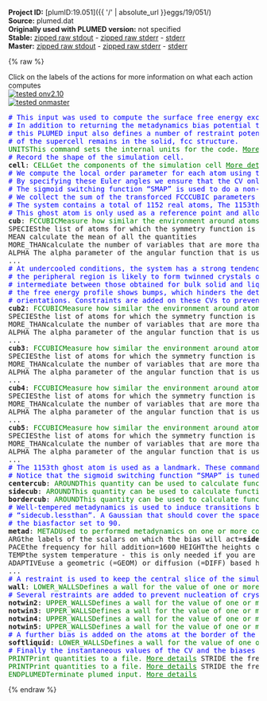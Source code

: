 **Project ID:** [plumID:19.051]({{ '/' | absolute_url }}eggs/19/051/)  
**Source:** plumed.dat  
**Originally used with PLUMED version:** not specified  
**Stable:** [zipped raw stdout](plumed.dat.plumed.stdout.txt.zip) - [zipped raw stderr](plumed.dat.plumed.stderr.txt.zip) - [stderr](plumed.dat.plumed.stderr)  
**Master:** [zipped raw stdout](plumed.dat.plumed_master.stdout.txt.zip) - [zipped raw stderr](plumed.dat.plumed_master.stderr.txt.zip) - [stderr](plumed.dat.plumed_master.stderr)  

{% raw %}
<div class="plumedpreheader">
<div class="headerInfo" id="value_details_data/plumed.dat"> Click on the labels of the actions for more information on what each action computes </div>
<div class="containerBadge">
<div class="headerBadge"><a href="plumed.dat.plumed.stderr"><img src="https://img.shields.io/badge/v2.10-passing-green.svg" alt="tested onv2.10" /></a></div>
<div class="headerBadge"><a href="plumed.dat.plumed_master.stderr"><img src="https://img.shields.io/badge/master-passing-green.svg" alt="tested onmaster" /></a></div>
</div>
</div>
<pre class="plumedlisting">
<span style="color:blue" class="comment"># This input was used to compute the surface free energy excess for the 111 surface. </span>
<span style="color:blue" class="comment"># In addition to returning the metadynamics bias potential that promotes the solid-liquid transitions, </span>
<span style="color:blue" class="comment"># this PLUMED input also defines a number of restraint potentials that ensure that the central region </span>
<span style="color:blue" class="comment"># of the supercell remains in the solid, fcc structure.</span>
<span class="plumedtooltip" style="color:green">UNITS<span class="right">This command sets the internal units for the code. <a href="https://www.plumed.org/doc-master/user-doc/html/UNITS" style="color:green">More details</a><i></i></span></span> <span class="plumedtooltip">NATURAL<span class="right"> use natural units<i></i></span></span>
<span style="color:blue" class="comment"># Record the shape of the simulation cell.</span>
<span style="display:none;" id="data/plumed.dat">The UNITS action with label <b></b> calculates something</span><b name="data/plumed.datcell" onclick='showPath("data/plumed.dat","data/plumed.datcell","data/plumed.datcell","brown")'>cell</b>: <span class="plumedtooltip" style="color:green">CELL<span class="right">Get the components of the simulation cell <a href="https://www.plumed.org/doc-master/user-doc/html/CELL" style="color:green">More details</a><i></i></span></span>
<span style="color:blue" class="comment"># We compute the local order parameter for each atom using the cubic harmonic function “FCCUBIC”. </span>
<span style="color:blue" class="comment"># By specifying these Euler angles we ensure that the CV only identifies atoms as being in an fcc crystals if the 111 lattice direction is along the x axis of the system. </span>
<span style="color:blue" class="comment"># The sigmoid switching function “SMAP” is used to do a non-linear mapping of these symmetry function values. </span>
<span style="color:blue" class="comment"># We collect the sum of the transforced FCCCUBIC parameters for all of the atoms so the value of “cub.morethan” is proportional to the number of atoms in the fcc crystal with the specified lattice direction.</span>
<span style="color:blue" class="comment"># The system contains a total of 1152 real atoms, The 1153th atom is a “ghost” atom that stays stationary at the center of the supercell. </span>
<span style="color:blue" class="comment"># This ghost atom is only used as a reference point and allows us to indicate the relative positions of the atoms in some CVs.</span>
<span style="display:none;" id="data/plumed.datcell">The CELL action with label <b>cell</b> calculates the following quantities:<table  align="center" frame="void" width="95%" cellpadding="5%"><tr><td width="5%"><b> Quantity </b>  </td><td><b> Description </b> </td></tr><tr><td width="5%">cell.ax</td><td>the ax component of the cell matrix</td></tr><tr><td width="5%">cell.ay</td><td>the ay component of the cell matrix</td></tr><tr><td width="5%">cell.az</td><td>the az component of the cell matrix</td></tr><tr><td width="5%">cell.bx</td><td>the bx component of the cell matrix</td></tr><tr><td width="5%">cell.by</td><td>the by component of the cell matrix</td></tr><tr><td width="5%">cell.bz</td><td>the bz component of the cell matrix</td></tr><tr><td width="5%">cell.cx</td><td>the cx component of the cell matrix</td></tr><tr><td width="5%">cell.cy</td><td>the cy component of the cell matrix</td></tr><tr><td width="5%">cell.cz</td><td>the cz component of the cell matrix</td></tr></table></span><b name="data/plumed.datcub" onclick='showPath("data/plumed.dat","data/plumed.datcub","data/plumed.datcub","brown")'>cub</b>: <span class="plumedtooltip" style="color:green">FCCUBIC<span class="right">Measure how similar the environment around atoms is to that found in a FCC structure. <a href="https://www.plumed.org/doc-master/user-doc/html/FCCUBIC" style="color:green">More details</a><i></i></span></span> ...
<span class="plumedtooltip">SPECIES<span class="right">the list of atoms for which the symmetry function is being calculated and the atoms that can be in the environments<i></i></span></span>=1-1152 <span class="plumedtooltip">SWITCH<span class="right">the switching function that it used in the construction of the contact matrix. Options for this keyword are explained in the documentation for <a href="https://www.plumed.org/doc-master/user-doc/html/LESS_THAN">LESS_THAN</a>.<i></i></span></span>={CUBIC D_0=1.2 D_MAX=1.5}
<span class="plumedtooltip">MEAN<span class="right"> calculate the mean of all the quantities<i></i></span></span>
<span class="plumedtooltip">MORE_THAN<span class="right">calculate the number of variables that are more than a certain target value. Options for this keyword are explained in the documentation for <a href="https://www.plumed.org/doc-master/user-doc/html/MORE_THAN">MORE_THAN</a>.<i></i></span></span>={SMAP R_0=0.45 D_0=0.0 A=8 B=8}
<span class="plumedtooltip">ALPHA<span class="right"> The alpha parameter of the angular function that is used for FCCUBIC<i></i></span></span>=27 <span class="plumedtooltip">PHI<span class="right"> The Euler rotational angle phi<i></i></span></span>=-1.5708 <span class="plumedtooltip">THETA<span class="right"> The Euler rotational angle theta<i></i></span></span>=-0.61548 <span class="plumedtooltip">PSI<span class="right"> The Euler rotational angle psi<i></i></span></span>=0.785389
... 
<span style="color:blue" class="comment"># At undercooled conditions, the system has a strong tendency to form solids. Although the central region of the supercell is constrained to remain as an fcc crystal with the 111 lattice direction along the x axis of the system, </span>
<span style="color:blue" class="comment"># the peripheral region is likely to form twinned crystals or mis-oriented crystals with grain boundaries. As the local order parameter is not rotational-invariant, any atoms in wrongly orientated crystals usually adopt values </span>
<span style="color:blue" class="comment"># intermediate between those obtained for bulk solid and liquid. These crystals with unwanted orientations will be misidentified as partially liquid, and will be included in the computed free energy profile. When this happens, </span>
<span style="color:blue" class="comment"># the free energy profile shows bumps, which hinders the determination of the chemical potnetial and surface excess free energy. For this reason, “cub2”, “cub3”, “cub4” and “cub5” are used to identify fcc crystals with unwanted </span>
<span style="color:blue" class="comment"># orientations. Constraints are added on these CVs to prevent the formation of solid phase with an orientation incompatible with the simulation box.</span>
<span style="display:none;" id="data/plumed.datcub">The FCCUBIC action with label <b>cub</b> calculates the following quantities:<table  align="center" frame="void" width="95%" cellpadding="5%"><tr><td width="5%"><b> Quantity </b>  </td><td><b> Description </b> </td></tr><tr><td width="5%">cub.morethan</td><td>the number of colvars that have a value more than a threshold</td></tr><tr><td width="5%">cub.mean</td><td>the mean of the colvars</td></tr><tr><td width="5%">cub.value</td><td>the symmetry function for each of the specified atoms</td></tr></table></span><b name="data/plumed.datcub2" onclick='showPath("data/plumed.dat","data/plumed.datcub2","data/plumed.datcub2","brown")'>cub2</b>: <span class="plumedtooltip" style="color:green">FCCUBIC<span class="right">Measure how similar the environment around atoms is to that found in a FCC structure. <a href="https://www.plumed.org/doc-master/user-doc/html/FCCUBIC" style="color:green">More details</a><i></i></span></span> ...
<span class="plumedtooltip">SPECIES<span class="right">the list of atoms for which the symmetry function is being calculated and the atoms that can be in the environments<i></i></span></span>=1-1152 <span class="plumedtooltip">SWITCH<span class="right">the switching function that it used in the construction of the contact matrix. Options for this keyword are explained in the documentation for <a href="https://www.plumed.org/doc-master/user-doc/html/LESS_THAN">LESS_THAN</a>.<i></i></span></span>={CUBIC D_0=1.2 D_MAX=1.5}
<span class="plumedtooltip">MORE_THAN<span class="right">calculate the number of variables that are more than a certain target value. Options for this keyword are explained in the documentation for <a href="https://www.plumed.org/doc-master/user-doc/html/MORE_THAN">MORE_THAN</a>.<i></i></span></span>={SMAP R_0=0.05 D_0=0.4 A=16 B=8}
<span class="plumedtooltip">ALPHA<span class="right"> The alpha parameter of the angular function that is used for FCCUBIC<i></i></span></span>=27 <span class="plumedtooltip">PHI<span class="right"> The Euler rotational angle phi<i></i></span></span>=-1.5708 <span class="plumedtooltip">THETA<span class="right"> The Euler rotational angle theta<i></i></span></span>=0.61548 <span class="plumedtooltip">PSI<span class="right"> The Euler rotational angle psi<i></i></span></span>=2.35619
... 
<span style="display:none;" id="data/plumed.datcub2">The FCCUBIC action with label <b>cub2</b> calculates the following quantities:<table  align="center" frame="void" width="95%" cellpadding="5%"><tr><td width="5%"><b> Quantity </b>  </td><td><b> Description </b> </td></tr><tr><td width="5%">cub2.morethan</td><td>the number of colvars that have a value more than a threshold</td></tr><tr><td width="5%">cub2.value</td><td>the symmetry function for each of the specified atoms</td></tr></table></span><b name="data/plumed.datcub3" onclick='showPath("data/plumed.dat","data/plumed.datcub3","data/plumed.datcub3","brown")'>cub3</b>: <span class="plumedtooltip" style="color:green">FCCUBIC<span class="right">Measure how similar the environment around atoms is to that found in a FCC structure. <a href="https://www.plumed.org/doc-master/user-doc/html/FCCUBIC" style="color:green">More details</a><i></i></span></span> ...
<span class="plumedtooltip">SPECIES<span class="right">the list of atoms for which the symmetry function is being calculated and the atoms that can be in the environments<i></i></span></span>=1-1152 <span class="plumedtooltip">SWITCH<span class="right">the switching function that it used in the construction of the contact matrix. Options for this keyword are explained in the documentation for <a href="https://www.plumed.org/doc-master/user-doc/html/LESS_THAN">LESS_THAN</a>.<i></i></span></span>={CUBIC D_0=1.2 D_MAX=1.5}
<span class="plumedtooltip">MORE_THAN<span class="right">calculate the number of variables that are more than a certain target value. Options for this keyword are explained in the documentation for <a href="https://www.plumed.org/doc-master/user-doc/html/MORE_THAN">MORE_THAN</a>.<i></i></span></span>={SMAP R_0=0.05 D_0=0.4 A=16 B=8}
<span class="plumedtooltip">ALPHA<span class="right"> The alpha parameter of the angular function that is used for FCCUBIC<i></i></span></span>=27 <span class="plumedtooltip">PHI<span class="right"> The Euler rotational angle phi<i></i></span></span>=1.5708 <span class="plumedtooltip">THETA<span class="right"> The Euler rotational angle theta<i></i></span></span>=-1.29515 <span class="plumedtooltip">PSI<span class="right"> The Euler rotational angle psi<i></i></span></span>=0.785389
... 
<span style="display:none;" id="data/plumed.datcub3">The FCCUBIC action with label <b>cub3</b> calculates the following quantities:<table  align="center" frame="void" width="95%" cellpadding="5%"><tr><td width="5%"><b> Quantity </b>  </td><td><b> Description </b> </td></tr><tr><td width="5%">cub3.morethan</td><td>the number of colvars that have a value more than a threshold</td></tr><tr><td width="5%">cub3.value</td><td>the symmetry function for each of the specified atoms</td></tr></table></span><b name="data/plumed.datcub4" onclick='showPath("data/plumed.dat","data/plumed.datcub4","data/plumed.datcub4","brown")'>cub4</b>: <span class="plumedtooltip" style="color:green">FCCUBIC<span class="right">Measure how similar the environment around atoms is to that found in a FCC structure. <a href="https://www.plumed.org/doc-master/user-doc/html/FCCUBIC" style="color:green">More details</a><i></i></span></span> ...
<span class="plumedtooltip">SPECIES<span class="right">the list of atoms for which the symmetry function is being calculated and the atoms that can be in the environments<i></i></span></span>=1-1152 <span class="plumedtooltip">SWITCH<span class="right">the switching function that it used in the construction of the contact matrix. Options for this keyword are explained in the documentation for <a href="https://www.plumed.org/doc-master/user-doc/html/LESS_THAN">LESS_THAN</a>.<i></i></span></span>={CUBIC D_0=1.2 D_MAX=1.5}
<span class="plumedtooltip">MORE_THAN<span class="right">calculate the number of variables that are more than a certain target value. Options for this keyword are explained in the documentation for <a href="https://www.plumed.org/doc-master/user-doc/html/MORE_THAN">MORE_THAN</a>.<i></i></span></span>={SMAP R_0=0.05 D_0=0.4 A=16 B=8}
<span class="plumedtooltip">ALPHA<span class="right"> The alpha parameter of the angular function that is used for FCCUBIC<i></i></span></span>=27 <span class="plumedtooltip">PHI<span class="right"> The Euler rotational angle phi<i></i></span></span>=-0.2014 <span class="plumedtooltip">THETA<span class="right"> The Euler rotational angle theta<i></i></span></span>=1.84644 <span class="plumedtooltip">PSI<span class="right"> The Euler rotational angle psi<i></i></span></span>=1.71269
... 
<span style="display:none;" id="data/plumed.datcub4">The FCCUBIC action with label <b>cub4</b> calculates the following quantities:<table  align="center" frame="void" width="95%" cellpadding="5%"><tr><td width="5%"><b> Quantity </b>  </td><td><b> Description </b> </td></tr><tr><td width="5%">cub4.morethan</td><td>the number of colvars that have a value more than a threshold</td></tr><tr><td width="5%">cub4.value</td><td>the symmetry function for each of the specified atoms</td></tr></table></span><b name="data/plumed.datcub5" onclick='showPath("data/plumed.dat","data/plumed.datcub5","data/plumed.datcub5","brown")'>cub5</b>: <span class="plumedtooltip" style="color:green">FCCUBIC<span class="right">Measure how similar the environment around atoms is to that found in a FCC structure. <a href="https://www.plumed.org/doc-master/user-doc/html/FCCUBIC" style="color:green">More details</a><i></i></span></span> ...
<span class="plumedtooltip">SPECIES<span class="right">the list of atoms for which the symmetry function is being calculated and the atoms that can be in the environments<i></i></span></span>=1-1152 <span class="plumedtooltip">SWITCH<span class="right">the switching function that it used in the construction of the contact matrix. Options for this keyword are explained in the documentation for <a href="https://www.plumed.org/doc-master/user-doc/html/LESS_THAN">LESS_THAN</a>.<i></i></span></span>={CUBIC D_0=1.2 D_MAX=1.5}
<span class="plumedtooltip">MORE_THAN<span class="right">calculate the number of variables that are more than a certain target value. Options for this keyword are explained in the documentation for <a href="https://www.plumed.org/doc-master/user-doc/html/MORE_THAN">MORE_THAN</a>.<i></i></span></span>={SMAP R_0=0.05 D_0=0.4 A=16 B=8}
<span class="plumedtooltip">ALPHA<span class="right"> The alpha parameter of the angular function that is used for FCCUBIC<i></i></span></span>=27 <span class="plumedtooltip">PHI<span class="right"> The Euler rotational angle phi<i></i></span></span>=-0.61548 <span class="plumedtooltip">THETA<span class="right"> The Euler rotational angle theta<i></i></span></span>=-1.5708 <span class="plumedtooltip">PSI<span class="right"> The Euler rotational angle psi<i></i></span></span>=-0.785398
... 
<span style="color:blue" class="comment"># The 1153th ghost atom is used as a landmark. These commands allow us to calculate the value of the order parameter in the central slice of the box, in the side regions and in the border slice of the supercell. </span>
<span style="color:blue" class="comment"># Notice that the sigmoid switching function “SMAP” is tuned in order to facilitate the biasing procedures.</span>
<span style="display:none;" id="data/plumed.datcub5">The FCCUBIC action with label <b>cub5</b> calculates the following quantities:<table  align="center" frame="void" width="95%" cellpadding="5%"><tr><td width="5%"><b> Quantity </b>  </td><td><b> Description </b> </td></tr><tr><td width="5%">cub5.morethan</td><td>the number of colvars that have a value more than a threshold</td></tr><tr><td width="5%">cub5.value</td><td>the symmetry function for each of the specified atoms</td></tr></table></span><b name="data/plumed.datcentercub" onclick='showPath("data/plumed.dat","data/plumed.datcentercub","data/plumed.datcentercub","brown")'>centercub</b>: <span class="plumedtooltip" style="color:green">AROUND<span class="right">This quantity can be used to calculate functions of the distribution of collective variables for the atoms that lie in a particular, user-specified part of of the cell. <a href="https://www.plumed.org/doc-master/user-doc/html/AROUND" style="color:green">More details</a><i></i></span></span> <span class="plumedtooltip">DATA<span class="right">Including this keyword in the input to this action makes no difference to the calculation performed it was used in older versions of PLUMED and is provided here for back compatibility only<i></i></span></span>=<b name="data/plumed.datcub">cub</b> <span class="plumedtooltip">ATOM<span class="right">You should use ORIGIN instead of this keyword which was used in older versions of PLUMED and is provided for back compatibility only<i></i></span></span>=1153 <span class="plumedtooltip">XLOWER<span class="right"> the lower boundary in x relative to the x coordinate of the atom (0 indicates use full extent of box)<i></i></span></span>=-1.2 <span class="plumedtooltip">XUPPER<span class="right"> the upper boundary in x relative to the x coordinate of the atom (0 indicates use full extent of box)<i></i></span></span>=1.2 <span class="plumedtooltip">SIGMA<span class="right">the width of the function to be used for kernel density estimation<i></i></span></span>=0.5 <span class="plumedtooltip">MORE_THAN<span class="right">Including this keyword in the input to this action makes no difference to the calculation performed it was used in older versions of PLUMED and is provided here for back compatibility only<i></i></span></span>={SMAP R_0=0.5 D_0=0.0 A=8 B=8}
<span style="display:none;" id="data/plumed.datcentercub">The AROUND action with label <b>centercub</b> calculates the following quantities:<table  align="center" frame="void" width="95%" cellpadding="5%"><tr><td width="5%"><b> Quantity </b>  </td><td><b> Description </b> </td></tr><tr><td width="5%">centercub.value</td><td>sum of values of input CVs in regin of interest</td></tr><tr><td width="5%">centercub.morethan</td><td>the number of cvs in the region of interest that are more than a certain threshold</td></tr></table></span><b name="data/plumed.datsidecub" onclick='showPath("data/plumed.dat","data/plumed.datsidecub","data/plumed.datsidecub","brown")'>sidecub</b>: <span class="plumedtooltip" style="color:green">AROUND<span class="right">This quantity can be used to calculate functions of the distribution of collective variables for the atoms that lie in a particular, user-specified part of of the cell. <a href="https://www.plumed.org/doc-master/user-doc/html/AROUND" style="color:green">More details</a><i></i></span></span> <span class="plumedtooltip">DATA<span class="right">Including this keyword in the input to this action makes no difference to the calculation performed it was used in older versions of PLUMED and is provided here for back compatibility only<i></i></span></span>=<b name="data/plumed.datcub">cub</b> <span class="plumedtooltip">ATOM<span class="right">You should use ORIGIN instead of this keyword which was used in older versions of PLUMED and is provided for back compatibility only<i></i></span></span>=1153 <span class="plumedtooltip">XLOWER<span class="right"> the lower boundary in x relative to the x coordinate of the atom (0 indicates use full extent of box)<i></i></span></span>=-2.3 <span class="plumedtooltip">XUPPER<span class="right"> the upper boundary in x relative to the x coordinate of the atom (0 indicates use full extent of box)<i></i></span></span>=2.3 <span class="plumedtooltip">SIGMA<span class="right">the width of the function to be used for kernel density estimation<i></i></span></span>=0.5 <span class="plumedtooltip">OUTSIDE<span class="right"> calculate quantities for colvars that are on atoms outside the region of interest<i></i></span></span> <span class="plumedtooltip">LESS_THAN<span class="right">Including this keyword in the input to this action makes no difference to the calculation performed it was used in older versions of PLUMED and is provided here for back compatibility only<i></i></span></span>={SMAP R_0=0.5 D_0=-0.1 A=8 B=2}
<span style="display:none;" id="data/plumed.datsidecub">The AROUND action with label <b>sidecub</b> calculates the following quantities:<table  align="center" frame="void" width="95%" cellpadding="5%"><tr><td width="5%"><b> Quantity </b>  </td><td><b> Description </b> </td></tr><tr><td width="5%">sidecub.value</td><td>sum of values of input CVs in regin of interest</td></tr><tr><td width="5%">sidecub.lessthan</td><td>the number of cvs in the region of interest that are less than a certain threshold</td></tr></table></span><b name="data/plumed.datbordercub" onclick='showPath("data/plumed.dat","data/plumed.datbordercub","data/plumed.datbordercub","brown")'>bordercub</b>: <span class="plumedtooltip" style="color:green">AROUND<span class="right">This quantity can be used to calculate functions of the distribution of collective variables for the atoms that lie in a particular, user-specified part of of the cell. <a href="https://www.plumed.org/doc-master/user-doc/html/AROUND" style="color:green">More details</a><i></i></span></span> <span class="plumedtooltip">DATA<span class="right">Including this keyword in the input to this action makes no difference to the calculation performed it was used in older versions of PLUMED and is provided here for back compatibility only<i></i></span></span>=<b name="data/plumed.datcub">cub</b> <span class="plumedtooltip">ATOM<span class="right">You should use ORIGIN instead of this keyword which was used in older versions of PLUMED and is provided for back compatibility only<i></i></span></span>=1153 <span class="plumedtooltip">XLOWER<span class="right"> the lower boundary in x relative to the x coordinate of the atom (0 indicates use full extent of box)<i></i></span></span>=-7.0 <span class="plumedtooltip">XUPPER<span class="right"> the upper boundary in x relative to the x coordinate of the atom (0 indicates use full extent of box)<i></i></span></span>=7.0 <span class="plumedtooltip">SIGMA<span class="right">the width of the function to be used for kernel density estimation<i></i></span></span>=0.5 <span class="plumedtooltip">OUTSIDE<span class="right"> calculate quantities for colvars that are on atoms outside the region of interest<i></i></span></span> <span class="plumedtooltip">LESS_THAN<span class="right">Including this keyword in the input to this action makes no difference to the calculation performed it was used in older versions of PLUMED and is provided here for back compatibility only<i></i></span></span>={SMAP R_0=0.5 D_0=-0.45 A=8 B=8}
<span style="color:blue" class="comment"># Well-tempered metadynamics is used to induce transitions between the liquid and the fcc crystal for the region on the side of the supercell. An external history-dependent bias potential is gradually accumulated in the space of the CV </span>
<span style="color:blue" class="comment"># “sidecub.lessthan”. A Gaussian that should cover the space of 600 timesteps in the CV space is deposited every 1600 time steps, with the maximum height equal to 0.15 Lennard-Jones energy unit. The well-tempered option is activated with </span>
<span style="color:blue" class="comment"># the biasfactor set to 90. </span>
<span style="display:none;" id="data/plumed.datbordercub">The AROUND action with label <b>bordercub</b> calculates the following quantities:<table  align="center" frame="void" width="95%" cellpadding="5%"><tr><td width="5%"><b> Quantity </b>  </td><td><b> Description </b> </td></tr><tr><td width="5%">bordercub.value</td><td>sum of values of input CVs in regin of interest</td></tr><tr><td width="5%">bordercub.lessthan</td><td>the number of cvs in the region of interest that are less than a certain threshold</td></tr></table></span><b name="data/plumed.datmetad" onclick='showPath("data/plumed.dat","data/plumed.datmetad","data/plumed.datmetad","brown")'>metad</b>: <span class="plumedtooltip" style="color:green">METAD<span class="right">Used to performed metadynamics on one or more collective variables. <a href="https://www.plumed.org/doc-master/user-doc/html/METAD" style="color:green">More details</a><i></i></span></span> ...
<span class="plumedtooltip">ARG<span class="right">the labels of the scalars on which the bias will act<i></i></span></span>=<b name="data/plumed.datsidecub">sidecub.lessthan</b>
<span class="plumedtooltip">PACE<span class="right">the frequency for hill addition<i></i></span></span>=1600 <span class="plumedtooltip">HEIGHT<span class="right">the heights of the Gaussian hills<i></i></span></span>=0.15 <span class="plumedtooltip">SIGMA<span class="right">the widths of the Gaussian hills<i></i></span></span>=600 <span class="plumedtooltip">FILE<span class="right"> a file in which the list of added hills is stored<i></i></span></span>=HILLS
<span class="plumedtooltip">TEMP<span class="right">the system temperature - this is only needed if you are doing well-tempered metadynamics<i></i></span></span>=0.60 <span class="plumedtooltip">BIASFACTOR<span class="right">use well tempered metadynamics and use this bias factor<i></i></span></span>=90
<span class="plumedtooltip">ADAPTIVE<span class="right">use a geometric (=GEOM) or diffusion (=DIFF) based hills width scheme<i></i></span></span>=DIFF <span class="plumedtooltip">SIGMA_MAX<span class="right">the upper bounds for the sigmas (in CV units) when using adaptive hills<i></i></span></span>=50 <span class="plumedtooltip">SIGMA_MIN<span class="right">the lower bounds for the sigmas (in CV units) when using adaptive hills<i></i></span></span>=0.1
... 
<span style="color:blue" class="comment"># A restraint is used to keep the central slice of the simulation cell, near to the ghost atom, crystalline.</span>
<span style="display:none;" id="data/plumed.datmetad">The METAD action with label <b>metad</b> calculates the following quantities:<table  align="center" frame="void" width="95%" cellpadding="5%"><tr><td width="5%"><b> Quantity </b>  </td><td><b> Description </b> </td></tr><tr><td width="5%">metad.bias</td><td>the instantaneous value of the bias potential</td></tr></table></span><b name="data/plumed.datwall" onclick='showPath("data/plumed.dat","data/plumed.datwall","data/plumed.datwall","brown")'>wall</b>: <span class="plumedtooltip" style="color:green">LOWER_WALLS<span class="right">Defines a wall for the value of one or more collective variables, <a href="https://www.plumed.org/doc-master/user-doc/html/LOWER_WALLS" style="color:green">More details</a><i></i></span></span> <span class="plumedtooltip">ARG<span class="right">the arguments on which the bias is acting<i></i></span></span>=<b name="data/plumed.datcentercub">centercub.morethan</b> <span class="plumedtooltip">AT<span class="right">the positions of the wall<i></i></span></span>=140 <span class="plumedtooltip">KAPPA<span class="right">the force constant for the wall<i></i></span></span>=2.0
<span style="color:blue" class="comment"># Several restraints are added to prevent nucleation of crystals with unwanted crystal orientations.</span>
<span style="display:none;" id="data/plumed.datwall">The LOWER_WALLS action with label <b>wall</b> calculates the following quantities:<table  align="center" frame="void" width="95%" cellpadding="5%"><tr><td width="5%"><b> Quantity </b>  </td><td><b> Description </b> </td></tr><tr><td width="5%">wall.bias</td><td>the instantaneous value of the bias potential</td></tr><tr><td width="5%">wall.force2</td><td>the instantaneous value of the squared force due to this bias potential</td></tr></table></span><b name="data/plumed.datnotwin2" onclick='showPath("data/plumed.dat","data/plumed.datnotwin2","data/plumed.datnotwin2","brown")'>notwin2</b>: <span class="plumedtooltip" style="color:green">UPPER_WALLS<span class="right">Defines a wall for the value of one or more collective variables, <a href="https://www.plumed.org/doc-master/user-doc/html/UPPER_WALLS" style="color:green">More details</a><i></i></span></span> <span class="plumedtooltip">ARG<span class="right">the arguments on which the bias is acting<i></i></span></span>=<b name="data/plumed.datcub2">cub2.morethan</b> <span class="plumedtooltip">AT<span class="right">the positions of the wall<i></i></span></span>=14 <span class="plumedtooltip">KAPPA<span class="right">the force constant for the wall<i></i></span></span>=0.4
<span style="display:none;" id="data/plumed.datnotwin2">The UPPER_WALLS action with label <b>notwin2</b> calculates the following quantities:<table  align="center" frame="void" width="95%" cellpadding="5%"><tr><td width="5%"><b> Quantity </b>  </td><td><b> Description </b> </td></tr><tr><td width="5%">notwin2.bias</td><td>the instantaneous value of the bias potential</td></tr><tr><td width="5%">notwin2.force2</td><td>the instantaneous value of the squared force due to this bias potential</td></tr></table></span><b name="data/plumed.datnotwin3" onclick='showPath("data/plumed.dat","data/plumed.datnotwin3","data/plumed.datnotwin3","brown")'>notwin3</b>: <span class="plumedtooltip" style="color:green">UPPER_WALLS<span class="right">Defines a wall for the value of one or more collective variables, <a href="https://www.plumed.org/doc-master/user-doc/html/UPPER_WALLS" style="color:green">More details</a><i></i></span></span> <span class="plumedtooltip">ARG<span class="right">the arguments on which the bias is acting<i></i></span></span>=<b name="data/plumed.datcub3">cub3.morethan</b> <span class="plumedtooltip">AT<span class="right">the positions of the wall<i></i></span></span>=14 <span class="plumedtooltip">KAPPA<span class="right">the force constant for the wall<i></i></span></span>=0.2
<span style="display:none;" id="data/plumed.datnotwin3">The UPPER_WALLS action with label <b>notwin3</b> calculates the following quantities:<table  align="center" frame="void" width="95%" cellpadding="5%"><tr><td width="5%"><b> Quantity </b>  </td><td><b> Description </b> </td></tr><tr><td width="5%">notwin3.bias</td><td>the instantaneous value of the bias potential</td></tr><tr><td width="5%">notwin3.force2</td><td>the instantaneous value of the squared force due to this bias potential</td></tr></table></span><b name="data/plumed.datnotwin4" onclick='showPath("data/plumed.dat","data/plumed.datnotwin4","data/plumed.datnotwin4","brown")'>notwin4</b>: <span class="plumedtooltip" style="color:green">UPPER_WALLS<span class="right">Defines a wall for the value of one or more collective variables, <a href="https://www.plumed.org/doc-master/user-doc/html/UPPER_WALLS" style="color:green">More details</a><i></i></span></span> <span class="plumedtooltip">ARG<span class="right">the arguments on which the bias is acting<i></i></span></span>=<b name="data/plumed.datcub4">cub4.morethan</b> <span class="plumedtooltip">AT<span class="right">the positions of the wall<i></i></span></span>=14 <span class="plumedtooltip">KAPPA<span class="right">the force constant for the wall<i></i></span></span>=0.2
<span style="display:none;" id="data/plumed.datnotwin4">The UPPER_WALLS action with label <b>notwin4</b> calculates the following quantities:<table  align="center" frame="void" width="95%" cellpadding="5%"><tr><td width="5%"><b> Quantity </b>  </td><td><b> Description </b> </td></tr><tr><td width="5%">notwin4.bias</td><td>the instantaneous value of the bias potential</td></tr><tr><td width="5%">notwin4.force2</td><td>the instantaneous value of the squared force due to this bias potential</td></tr></table></span><b name="data/plumed.datnotwin5" onclick='showPath("data/plumed.dat","data/plumed.datnotwin5","data/plumed.datnotwin5","brown")'>notwin5</b>: <span class="plumedtooltip" style="color:green">UPPER_WALLS<span class="right">Defines a wall for the value of one or more collective variables, <a href="https://www.plumed.org/doc-master/user-doc/html/UPPER_WALLS" style="color:green">More details</a><i></i></span></span> <span class="plumedtooltip">ARG<span class="right">the arguments on which the bias is acting<i></i></span></span>=<b name="data/plumed.datcub5">cub5.morethan</b> <span class="plumedtooltip">AT<span class="right">the positions of the wall<i></i></span></span>=14 <span class="plumedtooltip">KAPPA<span class="right">the force constant for the wall<i></i></span></span>=0.1
<span style="color:blue" class="comment"># A further bias is added on the atoms at the border of the simulation box far away from the ghost atom, in order to facilitate the nucleation of the melt starting from the edge of the supercell.</span>
<span style="display:none;" id="data/plumed.datnotwin5">The UPPER_WALLS action with label <b>notwin5</b> calculates the following quantities:<table  align="center" frame="void" width="95%" cellpadding="5%"><tr><td width="5%"><b> Quantity </b>  </td><td><b> Description </b> </td></tr><tr><td width="5%">notwin5.bias</td><td>the instantaneous value of the bias potential</td></tr><tr><td width="5%">notwin5.force2</td><td>the instantaneous value of the squared force due to this bias potential</td></tr></table></span><b name="data/plumed.datsoftliquid" onclick='showPath("data/plumed.dat","data/plumed.datsoftliquid","data/plumed.datsoftliquid","brown")'>softliquid</b>: <span class="plumedtooltip" style="color:green">LOWER_WALLS<span class="right">Defines a wall for the value of one or more collective variables, <a href="https://www.plumed.org/doc-master/user-doc/html/LOWER_WALLS" style="color:green">More details</a><i></i></span></span> <span class="plumedtooltip">ARG<span class="right">the arguments on which the bias is acting<i></i></span></span>=<b name="data/plumed.datbordercub">bordercub.lessthan</b> <span class="plumedtooltip">AT<span class="right">the positions of the wall<i></i></span></span>=30 <span class="plumedtooltip">KAPPA<span class="right">the force constant for the wall<i></i></span></span>=0.005
<span style="color:blue" class="comment"># Finally the instantaneous values of the CV and the biases are recorded. These are used in the re-weighting processes to construct the FES</span>
<span style="display:none;" id="data/plumed.datsoftliquid">The LOWER_WALLS action with label <b>softliquid</b> calculates the following quantities:<table  align="center" frame="void" width="95%" cellpadding="5%"><tr><td width="5%"><b> Quantity </b>  </td><td><b> Description </b> </td></tr><tr><td width="5%">softliquid.bias</td><td>the instantaneous value of the bias potential</td></tr><tr><td width="5%">softliquid.force2</td><td>the instantaneous value of the squared force due to this bias potential</td></tr></table></span><span class="plumedtooltip" style="color:green">PRINT<span class="right">Print quantities to a file. <a href="https://www.plumed.org/doc-master/user-doc/html/PRINT" style="color:green">More details</a><i></i></span></span> <span class="plumedtooltip">STRIDE<span class="right"> the frequency with which the quantities of interest should be output<i></i></span></span>=10 <span class="plumedtooltip">ARG<span class="right">the labels of the values that you would like to print to the file<i></i></span></span>=<b name="data/plumed.datcell">cell.ax</b>,<b name="data/plumed.datcub">cub.*</b>,<b name="data/plumed.datmetad">metad.bias</b>,<b name="data/plumed.datwall">wall.bias</b>,<b name="data/plumed.datnotwin2">notwin2.bias</b>,<b name="data/plumed.datnotwin3">notwin3.bias</b>,<b name="data/plumed.datnotwin4">notwin4.bias</b>,<b name="data/plumed.datnotwin5">notwin5.bias</b>,<b name="data/plumed.datsoftliquid">softliquid.bias</b> <span class="plumedtooltip">FILE<span class="right">the name of the file on which to output these quantities<i></i></span></span>=FES
<span class="plumedtooltip" style="color:green">PRINT<span class="right">Print quantities to a file. <a href="https://www.plumed.org/doc-master/user-doc/html/PRINT" style="color:green">More details</a><i></i></span></span> <span class="plumedtooltip">STRIDE<span class="right"> the frequency with which the quantities of interest should be output<i></i></span></span>=10 <span class="plumedtooltip">ARG<span class="right">the labels of the values that you would like to print to the file<i></i></span></span>=<b name="data/plumed.datcub2">cub2.*</b>,<b name="data/plumed.datcub3">cub3.*</b>,<b name="data/plumed.datcub4">cub4.*</b>,<b name="data/plumed.datcub5">cub5.*</b>,<b name="data/plumed.datcentercub">centercub.*</b>,<b name="data/plumed.datsidecub">sidecub.*</b>,<b name="data/plumed.datsidecub">sidecub.*</b>,<b name="data/plumed.datbordercub">bordercub.*</b>  <span class="plumedtooltip">FILE<span class="right">the name of the file on which to output these quantities<i></i></span></span>=COLVAR
<span class="plumedtooltip" style="color:green">ENDPLUMED<span class="right">Terminate plumed input. <a href="https://www.plumed.org/doc-master/user-doc/html/ENDPLUMED" style="color:green">More details</a><i></i></span></span><span style="color:blue" class="comment">
</span></pre>
{% endraw %}
